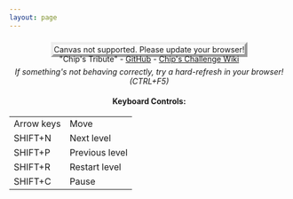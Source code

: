 ```yaml
---
layout: page
---
```

<!--
  This page has been mangled to run on github pages. But it was pretty bad to begin with.
  There is hard-coded game logic that depends on specific element ids. I am ashamed.
-->
<style>
#chipsContent {
	margin-left: auto;
	margin-right: auto;
	padding-top: 12px;
	padding-bottom: 12px;
    text-align: center;
}
#gameCanvas {
	border: outset 5px rgb(238, 238, 238);
}
#gameMessage {
  color: red;
  font-weight: bold;
}
#controls {
  /* The game actually breaks if this div isn't available. But it's gross and I want it gone */
  display: none;
}
</style>
<script src="js/keydrown.min.js"></script>
<script src="js/chips.js"></script>
<script src="js/chips.settings.js"></script>
<script src="js/chips.global.js"></script>
<script src="js/chips.vars.js"></script>
<script src="js/chips.commands.js"></script>
<script src="js/chips.util.js"></script>
<script src="rulesets/MS_1_0_0.js"></script>
<script src="js/chips.data.js"></script>
<script src="js/chips.assets.js"></script>
<script src="js/chips.obj.js"></script>
<script src="js/chips.draw.js"></script>
<script src="js/chips.events.js"></script>
<script src="js/chips.map.js"></script>
<script>
    document.addEventListener("DOMContentLoaded", function() {
        document.getElementById("buttonShower").addEventListener("click", function(e) {
            document.getElementById("buttonShower").style.display = "none";
            document.getElementById("moveControls").style.display = "block";
        });
        document.getElementById("version").textContent = chips.version;
    });
</script>
<div id="chipsContent">
  <div id="canvasDiv">
    <canvas id="gameCanvas">Canvas not supported. Please update your browser!</canvas>
    <div class="linkbar">
        "Chip's Tribute" -
        <a href="https://github.com/dolphinspired/dolphinspired.github.io/tree/master/Projects/CHIPS">GitHub</a> -
        <a href="http://chipschallenge.wikia.com/wiki/Chip%27s_Challenge_Wiki">Chip's Challenge Wiki</a>
    </div>
    <div class="linkbar" style="font-style: italic; padding-top: 6px;">
        If something's not behaving correctly, try a hard-refresh in your browser! (CTRL+F5)
    </div>
  </div>
  <div id="gameMessage"></div>
  <div>
    <span id="version"></span>
    <table id="controls">
        <tr>
            <td>
                <h4>Level Navigation:</h4>
                <button onclick="chips.map.load.prevLevel();">Previous</button>
                &nbsp;
                <button onclick="chips.map.load.level(chips.g.cam.number);">This (restart)</button>
                &nbsp;
                <button onclick="chips.map.load.nextLevel();">Next</button>
                <br/><br/>
                <button onclick="chips.g.cam.elapsedTime.togglePause();">Pause</button>
            </td>
            <td id="movement">
                <span id="buttonShower">Use your arrow keys to move, or click here to show on-screen buttons (warning: not very good).</span>
                <div id="moveControls">
                    &nbsp;<button id="buttonUp" class="totesTouchscreenCompatible">&#9650;</button>
                    <br/>
                    <button id="buttonLeft" class="totesTouchscreenCompatible">&#9664;</button>
                    <button id="buttonDown" class="totesTouchscreenCompatible">&#9660;</button>
                    <button id="buttonRight" class="totesTouchscreenCompatible">&#9654;</button>
                </div>
            </td>
        </tr>
    </table>
  </div>
  <div id="gameInstructions">
    <h4>Keyboard Controls:</h4>
    <table>
        <tbody>
            <tr>
                <td>Arrow keys</td>
                <td>Move</td>
            </tr>
            <tr>
                <td>SHIFT+N</td>
                <td>Next level</td>
            </tr>
            <tr>
                <td>SHIFT+P</td>
                <td>Previous level</td>
            </tr>
            <tr>
                <td>SHIFT+R</td>
                <td>Restart level</td>
            </tr>
            <tr>
                <td>SHIFT+C</td>
                <td>Pause</td>
            </tr>
        </tbody>
    </table>
  </div>
</div>